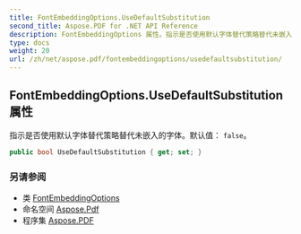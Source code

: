 ```yaml
---
title: FontEmbeddingOptions.UseDefaultSubstitution
second_title: Aspose.PDF for .NET API Reference
description: FontEmbeddingOptions 属性。指示是否使用默认字体替代策略替代未嵌入的字体。默认值为 false
type: docs
weight: 20
url: /zh/net/aspose.pdf/fontembeddingoptions/usedefaultsubstitution/
---
```

## FontEmbeddingOptions.UseDefaultSubstitution 属性

指示是否使用默认字体替代策略替代未嵌入的字体。默认值： `false`。

```csharp
public bool UseDefaultSubstitution { get; set; }
```

### 另请参阅

* 类 [FontEmbeddingOptions](../)
* 命名空间 [Aspose.Pdf](../../../aspose.pdf/)
* 程序集 [Aspose.PDF](../../../)